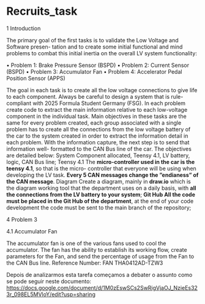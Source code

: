 # Recruits_task

1 Introduction

The primary goal of the first tasks is to validate the Low Voltage and Software presen-
tation and to create some initial functional and mind problems to combat this initial inertia
on the overall LV system functionality:

• Problem 1: Brake Pressure Sensor (BSPD)
• Problem 2: Current Sensor (BSPD)
• Problem 3: Accumulator Fan
• Problem 4: Accelerator Pedal Position Sensor (APPS)

The goal in each task is to create all the low voltage connections to give life to each
component. Always be careful to design a system that is rule-compliant with 2025 Formula
Student Germany (FSG). In each problem create code to extract the main information
relative to each low-voltage component in the individual task.
Main objectives in these tasks are the same for every problem created, each group
associated with a single problem has to create all the connections from the low voltage
battery of the car to the system created in order to extract the information detail in each
problem. With the information capture, the next step is to send that information well-
formatted to the CAN Bus line of the car.
The objectives are detailed below:
System Component allocated, Teensy 4.1, LV battery, logic, CAN Bus line;
Teensy 4.1 The **micro-controller used in the car is the teensy 4.1**, so that is the micro-
controller that everyone will be using when developing the LV task. **Every 5 CAN messages
change the ”endianess” of the CAN message**.
Diagram Create a diagram, mainly in **draw.io** which is the diagram working tool that
the department uses on a daily basis, with **all the connections from the LV battery to your
system**;
**Git Hub All the code must be placed in the Git Hub of the department**, at the end of
your code development the code must be sent to the main branch of the repository;

4 Problem 3

4.1 Accumulator Fan

The accumulator fan is one of the various fans used to cool the accumulator.
The fan has the ability to establish its working flow, create parameters for the Fan, and
send the percentage of usage from the Fan to the CAN Bus line.
Reference Number: FAN THA0412AD-TZW3

Depois de analizarmos esta tarefa começamos a debater o assunto como se pode seguir neste documento: https://docs.google.com/document/d/1M0zEswSCs2SwRigVjaOJ_NzieEs323r_098EL5MVloY/edit?usp=sharing
